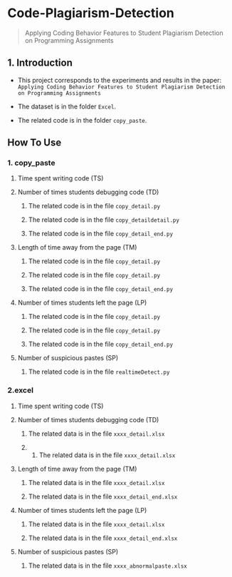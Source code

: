 # Code-Plagiarism-Detection

> Applying Coding Behavior Features to Student Plagiarism Detection on Programming Assignments

## 1. Introduction
* This project corresponds to the experiments and results in the paper: `Applying Coding Behavior Features to Student Plagiarism Detection on Programming Assignments`

* The dataset is in the folder `Excel`.

* The related code is in the folder `copy_paste`.

## How To Use

### 1. copy_paste
1. Time spent writing code (TS)


2. Number of times students debugging code (TD)

    1. The related code is in the file `copy_detail.py`
    
    2. The related code is in the file `copy_detaildetail.py`
    
    3. The related code is in the file `copy_detail_end.py`

3. Length of time away from the page (TM)

    1. The related code is in the file `copy_detail.py`
    
    2. The related code is in the file `copy_detail.py`
    
    3. The related code is in the file `copy_detail_end.py`

4. Number of times students left the page (LP)

    1. The related code is in the file `copy_detail.py`
    
    2. The related code is in the file `copy_detail.py`
    
    3. The related code is in the file `copy_detail_end.py`

5. Number of suspicious pastes (SP)

    1. The related code is in the file `realtimeDetect.py`

### 2.excel

1. Time spent writing code (TS)


2. Number of times students debugging code (TD)
    
    1. The related data is in the file `xxxx_detail.xlsx`
    
    2. 1. The related data is in the file `xxxx_detail.xlsx`

3. Length of time away from the page (TM)
    
    1. The related data is in the file `xxxx_detail.xlsx`
    
    2. The related data is in the file `xxxx_detail_end.xlsx`

4. Number of times students left the page (LP)
    
    1. The related data is in the file `xxxx_detail.xlsx`
    
    2. The related data is in the file `xxxx_detail_end.xlsx`

5. Number of suspicious pastes (SP)

    1. The related data is in the file `xxxx_abnormalpaste.xlsx`
